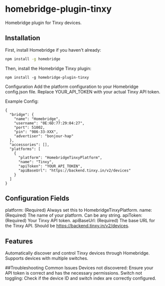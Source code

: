 # homebridge-plugin-tinxy

Homebridge plugin for Tinxy devices.

## Installation

First, install Homebridge if you haven't already:

```sh
npm install -g homebridge
```
Then, install the Homebridge Tinxy plugin:
```
npm install -g homebridge-plugin-tinxy
```
Configuration
Add the platform configuration to your Homebridge config.json file. Replace YOUR_API_TOKEN with your actual Tinxy API token.

Example Config:
```
{
  "bridge": {
    "name": "Homebridge",
    "username": "0E:6D:77:29:04:27",
    "port": 51002,
    "pin": "986-33-XXX",
    "advertiser": "bonjour-hap"
  },
  "accessories": [],
  "platforms": [
    {
      "platform": "HomebridgeTinxyPlatform",
      "name": "Tinxy",
      "apiToken": "YOUR_API_TOKEN",
      "apiBaseUrl": "https://backend.tinxy.in/v2/devices"
    }
  ]
}
```

## Configuration Fields
platform: (Required) Always set this to HomebridgeTinxyPlatform.
name: (Required) The name of your platform. Can be any string.
apiToken: (Required) Your Tinxy API token.
apiBaseUrl: (Required) The base URL for the Tinxy API. Should be https://backend.tinxy.in/v2/devices.


## Features
Automatically discover and control Tinxy devices through Homebridge.
Supports devices with multiple switches.


##Troubleshooting
Common Issues
Devices not discovered: Ensure your API token is correct and has the necessary permissions.
Switch not toggling: Check if the device ID and switch index are correctly configured.


